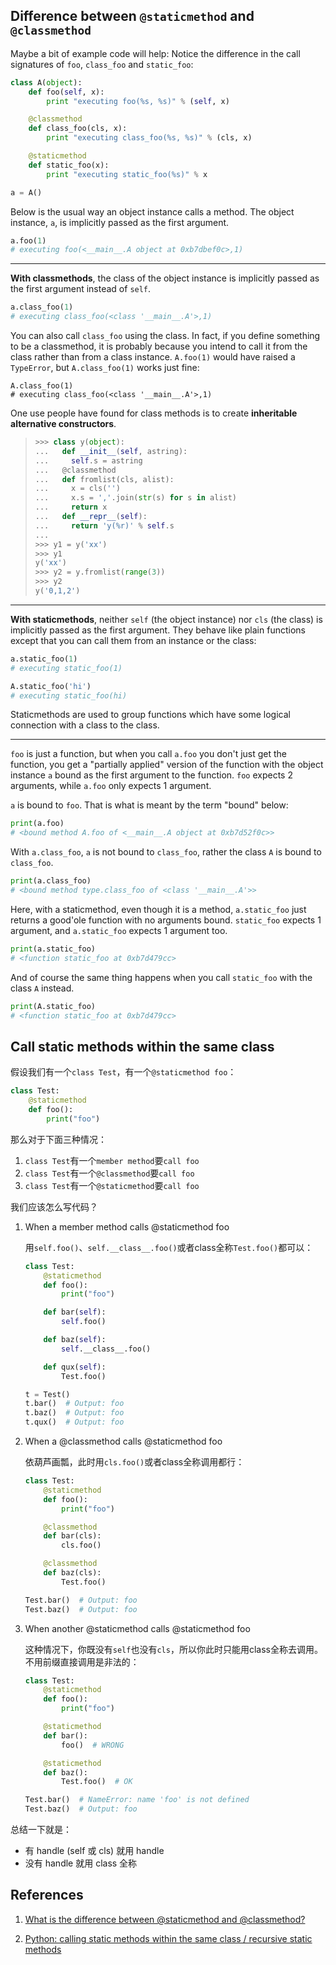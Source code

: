 ## Difference between `@staticmethod` and `@classmethod` 

Maybe a bit of example code will help: Notice the difference in the call signatures of `foo`, `class_foo` and `static_foo`:

```python
class A(object):
    def foo(self, x):
        print "executing foo(%s, %s)" % (self, x)

    @classmethod
    def class_foo(cls, x):
        print "executing class_foo(%s, %s)" % (cls, x)

    @staticmethod
    def static_foo(x):
        print "executing static_foo(%s)" % x    

a = A()
```

Below is the usual way an object instance calls a method. The object instance, `a`, is implicitly passed as the first argument.

```python
a.foo(1)
# executing foo(<__main__.A object at 0xb7dbef0c>,1)
```

---

**With classmethods**, the class of the object instance is implicitly passed as the first argument instead of `self`.

```python
a.class_foo(1)
# executing class_foo(<class '__main__.A'>,1)
```

You can also call `class_foo` using the class. In fact, if you define something to be a classmethod, it is probably because you intend to call it from the class rather than from a class instance. `A.foo(1)` would have raised a `TypeError`, but `A.class_foo(1)` works just fine:

```
A.class_foo(1)
# executing class_foo(<class '__main__.A'>,1)
```

One use people have found for class methods is to create **inheritable alternative constructors**.

> ```python
> >>> class y(object):
> ...   def __init__(self, astring):
> ...     self.s = astring
> ...   @classmethod
> ...   def fromlist(cls, alist):
> ...     x = cls('')
> ...     x.s = ','.join(str(s) for s in alist)
> ...     return x
> ...   def __repr__(self):
> ...     return 'y(%r)' % self.s
> ...
> >>> y1 = y('xx')
> >>> y1
> y('xx')
> >>> y2 = y.fromlist(range(3))
> >>> y2
> y('0,1,2')
> ```

---

**With staticmethods**, neither `self` (the object instance) nor `cls` (the class) is implicitly passed as the first argument. They behave like plain functions except that you can call them from an instance or the class:

```python
a.static_foo(1)
# executing static_foo(1)

A.static_foo('hi')
# executing static_foo(hi)
```

Staticmethods are used to group functions which have some logical connection with a class to the class.

---

`foo` is just a function, but when you call `a.foo` you don't just get the function, you get a "partially applied" version of the function with the object instance `a` bound as the first argument to the function. `foo` expects 2 arguments, while `a.foo` only expects 1 argument.

`a` is bound to `foo`. That is what is meant by the term "bound" below:

```python
print(a.foo)
# <bound method A.foo of <__main__.A object at 0xb7d52f0c>>
```

With `a.class_foo`, `a` is not bound to `class_foo`, rather the class `A` is bound to `class_foo`.

```python
print(a.class_foo)
# <bound method type.class_foo of <class '__main__.A'>>
```

Here, with a staticmethod, even though it is a method, `a.static_foo` just returns a good'ole function with no arguments bound. `static_foo` expects 1 argument, and `a.static_foo` expects 1 argument too.

```python
print(a.static_foo)
# <function static_foo at 0xb7d479cc>
```

And of course the same thing happens when you call `static_foo` with the class `A` instead.

```python
print(A.static_foo)
# <function static_foo at 0xb7d479cc>
```

## Call static methods within the same class

假设我们有一个`class Test`，有一个`@staticmethod foo`：

```python
class Test:
    @staticmethod
    def foo():
        print("foo")
```

那么对于下面三种情况：

1. `class Test`有一个`member method`要`call foo`
2. `class Test`有一个`@classmethod`要`call foo`
3. `class Test`有一个`@staticmethod`要`call foo`

我们应该怎么写代码？

1. When a member method calls @staticmethod foo

    用`self.foo()`、`self.__class__.foo()`或者class全称`Test.foo()`都可以：

    ```python
    class Test:
        @staticmethod
        def foo():
            print("foo")

        def bar(self):
            self.foo()

        def baz(self):
            self.__class__.foo()

        def qux(self):
            Test.foo()

    t = Test()
    t.bar()  # Output: foo
    t.baz()  # Output: foo
    t.qux()  # Output: foo
    ```

2. When a @classmethod calls @staticmethod foo

    依葫芦画瓢，此时用`cls.foo()`或者class全称调用都行：

    ```python
    class Test:
        @staticmethod
        def foo():
            print("foo")

        @classmethod
        def bar(cls):
            cls.foo()

        @classmethod
        def baz(cls):
            Test.foo()

    Test.bar()  # Output: foo
    Test.baz()  # Output: foo
    ```

3. When another @staticmethod calls @staticmethod foo

    这种情况下，你既没有`self`也没有`cls`，所以你此时只能用class全称去调用。不用前缀直接调用是非法的：

    ```python
    class Test:
        @staticmethod
        def foo():
            print("foo")

        @staticmethod
        def bar():
            foo()  # WRONG 

        @staticmethod
        def baz():
            Test.foo()  # OK

    Test.bar()  # NameError: name 'foo' is not defined
    Test.baz()  # Output: foo
    ```

总结一下就是：

- 有 handle (self 或 cls) 就用 handle
- 没有 handle 就用 class 全称

## References

1. [What is the difference between @staticmethod and @classmethod?](https://stackoverflow.com/questions/136097/what-is-the-difference-between-staticmethod-and-classmethod)

2. [Python: calling static methods within the same class / recursive static methods](http://yaoyao.codes/python/2020/03/23/python-calling-static-methods-within-the-same-class)
